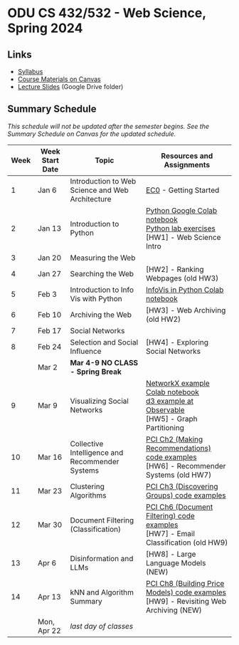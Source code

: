# ODU CS 432/532 - Web Science, Spring 2024

## Links

* [Syllabus](syllabus.md)
* [Course Materials on Canvas](https://canvas.odu.edu/courses/152966/modules)
* [Lecture Slides](https://drive.google.com/drive/u/1/folders/15aiAezMGhnHdVwOO6qDqVyDn1JxHPd5o) (Google  Drive folder)

## Summary Schedule

*This schedule will not be updated after the semester begins. See the Summary Schedule on Canvas for the updated schedule.*

|Week |Week Start Date|Topic|Resources and Assignments|
|---|---|---|---|
|1|Jan 6|Introduction to Web Science and Web Architecture|[EC0](getting-started/README.md) - Getting Started
|2|Jan 13|Introduction to Python|[Python Google Colab notebook](432_F22_Mod02_Python.ipynb)<br/>[Python lab exercises](432_F22_Mod02_lab.ipynb)<br/>[HW1] - Web Science Intro
|3|Jan 20|Measuring the Web |
|4|Jan 27|Searching the Web|[HW2] - Ranking Webpages (old HW3)|
|5|Feb 3|Introduction to Info Vis with Python|[InfoVis in Python Colab notebook](432_F22_Mod03_InfoVis_Python.ipynb)|
|6|Feb 10|Archiving the Web|[HW3] - Web Archiving (old HW2)|
|7|Feb 17|Social Networks|
|8|Feb 24|Selection and Social Influence|[HW4] - Exploring Social Networks|
| |Mar 2|**Mar 4-9 NO CLASS - Spring Break**
|9|Mar 9|Visualizing Social Networks|[NetworkX example Colab notebook](432_F22_NetworkX_example.ipynb)<br/>[d3 example at Observable](https://observablehq.com/d/8d10ff62d3c3b984)<br/>[HW5] - Graph Partitioning|
|10|Mar 16|Collective Intelligence and Recommender Systems|[PCI Ch2 (Making Recommendations) code examples](432_F22_PCI_Ch02.ipynb)<br/>[HW6] - Recommender Systems (old HW7)|
|11|Mar 23|Clustering Algorithms|[PCI Ch3 (Discovering Groups) code examples](432_F22_PCI_Ch03.ipynb)|
|12|Mar 30|Document Filtering (Classification)|[PCI Ch6 (Document Filtering) code examples](432_F22_PCI_Ch06.ipynb)<br/>[HW7] - Email Classification (old HW9)|
|13|Apr 6|Disinformation and LLMs|[HW8] - Large Language Models (NEW)|
|14|Apr 13|kNN and Algorithm Summary|[PCI Ch8 (Building Price Models) code examples](432_F22_PCI_Ch08.ipynb)<br/>[HW9] - Revisiting Web Archiving (NEW)|
|| Mon, Apr 22|*last day of classes*
